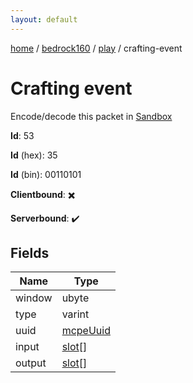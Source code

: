 ```yaml
---
layout: default
---
```


[home](/)  /  [bedrock160](/protocol/bedrock160)  /  [play](/protocol/bedrock160/play)  /  crafting-event

# Crafting event

Encode/decode this packet in [Sandbox](../../../sandbox/bedrock160#play.crafting_event)

**Id**: 53

**Id** (hex): 35

**Id** (bin): 00110101

**Clientbound**: ✖️

**Serverbound**: ✔️

## Fields

Name | Type
---|---
window | ubyte
type | varint
uuid | [mcpeUuid](/protocol/bedrock160/types/mcpe-uuid)
input | [slot](/protocol/bedrock160/types/slot)[]
output | [slot](/protocol/bedrock160/types/slot)[]
